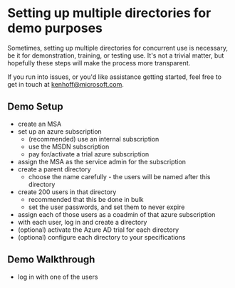 <!---
Owner:          kenhoff
Owner DL:       adiampm
Last Reviewed:  2015.02.23
--->

# Setting up multiple directories for demo purposes

Sometimes, setting up multiple directories for concurrent use is necessary, be it for demonstration, training, or testing use. It's not a trivial matter, but hopefully these steps will make the process more transparent. 

If you run into issues, or you'd like assistance getting started, feel free to get in touch at kenhoff@microsoft.com.

## Demo Setup

- create an MSA
- set up an azure subscription
  - (recommended) use an internal subscription
  - use the MSDN subscription
  - pay for/activate a trial azure subscription
- assign the MSA as the service admin for the subscription
- create a parent directory 
  - choose the name carefully - the users will be named after this directory
- create 200 users in that directory
  - recommended that this be done in bulk
  - set the user passwords, and set them to never expire
- assign each of those users as a coadmin of that azure subscription
- with each user, log in and create a directory
- (optional) activate the Azure AD trial for each directory
- (optional) configure each directory to your specifications

## Demo Walkthrough

- log in with one of the users
